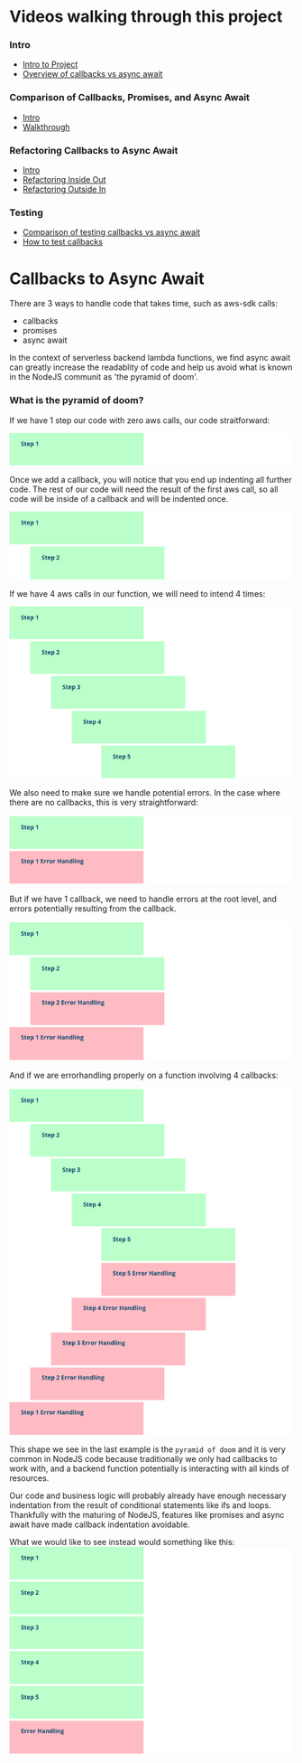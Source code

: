 # Videos walking through this project

### Intro
- [Intro to Project](https://www.loom.com/share/702bc6a2640246a986ac1112ee0cc6da)
- [Overview of callbacks vs async await](https://www.loom.com/share/680c982b05c649b0aebee6105902f28a)

### Comparison of Callbacks, Promises, and Async Await
- [Intro](https://www.loom.com/share/da15ed2ca5df460c855398d2a1f7e9e6)
- [Walkthrough](https://www.loom.com/share/57ff7607eb6d4ac2a3328a26b00e718b)

### Refactoring Callbacks to Async Await
- [Intro](https://www.loom.com/share/ade4134d6c454666b898496d85f7cfce)
- [Refactoring Inside Out](https://www.loom.com/share/f880ae556aa84e359963b79d2c4e67a0)
- [Refactoring Outside In](https://www.loom.com/share/6540d38b156849368381925167bf8446)

### Testing
- [Comparison of testing callbacks vs async await](https://www.loom.com/share/23f8cf9b3316418aa36fa41a1b7cd3b4)
- [How to test callbacks](https://www.loom.com/share/4599f06298c441f2a9fbd74729d8e8a7)


# Callbacks to Async Await

There are 3 ways to handle code that takes time, such as aws-sdk calls:
- callbacks
- promises
- async await

In the context of serverless backend lambda functions, we find async await can greatly increase the
readablity of code and help us avoid what is known in the NodeJS communit as 'the pyramid of doom'. 

### What is the pyramid of doom?
If we have 1 step our code with zero aws calls, our code straitforward:

![code with no callbacks](./assets/cb_01.png)

Once we add a callback, you will notice that you end up indenting all further code. The rest of our code
will need the result of the first aws call, so all code will be inside of a callback and will be indented once.

![code with 1 callback](./assets/cb_02.png)

If we have 4 aws calls in our function, we will need to intend 4 times:

![code with 4 callbacks](./assets/cb_03.png)


We also need to make sure we handle potential errors. In the case where there are no callbacks, this is very straightforward:

![code with no callbacks](./assets/cb_e_01.png)

But if we have 1 callback, we need to handle errors at the root level, and errors potentially resulting from the callback.

![code with 1 callback and error handling](./assets/cb_e_02.png)

And if we are errorhandling properly on a function involving 4 callbacks:

![code with 4 callback and error handling](./assets/cb_e_03.png)

This shape we see in the last example is the `pyramid of doom` and it is very common in NodeJS code because traditionally we only had callbacks to work with, and a backend function potentially is interacting with all kinds of resources.

Our code and business logic will probably already have enough necessary indentation from the result of conditional statements like ifs and loops. Thankfully with the maturing of NodeJS, features like promises and async await have made callback indentation avoidable. 

What we would like to see instead would something like this:
![async code with 5 steps](./assets/aa_03.png)


